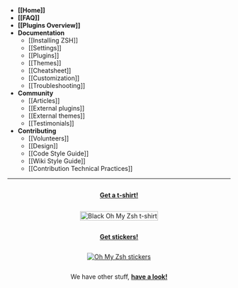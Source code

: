 * **[[Home]]**
* **[[FAQ]]**
* **[[Plugins Overview]]**
* **Documentation**
  * [[Installing ZSH]]
  * [[Settings]]
  * [[Plugins]]
  * [[Themes]]
  * [[Cheatsheet]]
  * [[Customization]]
  * [[Troubleshooting]]
* **Community**
  * [[Articles]]
  * [[External plugins]]
  * [[External themes]]
  * [[Testimonials]]
* **Contributing**
  * [[Volunteers]]
  * [[Design]]
  * [[Code Style Guide]]
  * [[Wiki Style Guide]]
  * [[Contribution Technical Practices]]

------------------

<div style="display: flex; align-items: center; flex-direction: column">

<p><strong><a href="https://shop.planetargon.com/products/ohmyzsh-t-shirts">Get a t-shirt!</a></strong></p>

<p><a href="https://shop.planetargon.com/products/ohmyzsh-t-shirts"><img width="100%" alt="Black Oh My Zsh t-shirt" src="https://cdn.shopify.com/s/files/1/0101/8752/products/IMG_7672_1024x1024.jpg"></a>
</p>

<p><strong><a href="https://shop.planetargon.com/collections/everything/products/ohmyzsh-stickers-set-of-3-stickers">Get stickers!</a></strong></p>

<p><a href="https://shop.planetargon.com/collections/everything/products/ohmyzsh-stickers-set-of-3-stickers"><img src="https://cdn.shopify.com/s/files/1/0101/8752/products/2013-09-25_11.35.14_medium.jpg" alt="Oh My Zsh stickers"></a></p>

<p>We have other stuff, <strong><a href="https://shop.planetargon.com/collections/oh-my-zsh?utm_source=github">have a look!</a></strong></p>

</div>